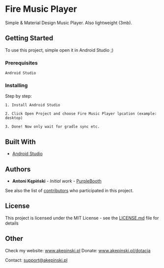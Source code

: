 
 # Fire Music Player

Simple & Material Design Music Player. Also lightweight (3mb).

## Getting Started

To use this project, simple open it in Android Studio ;)

### Prerequisites

```
Android Studio
```

### Installing

Step by step:

```
1. Install Android Studio
```

```
2. Click Open Project and choose Fire Music Player lpcation (example: desktop)
```

```
3. Done! Now only wait for gradle sync etc.
```
## Built With

* [Android Studio](https://developer.android.com/studio/index.html) 

## Authors

* **Antoni Kępiński** - *Initial work* - [PurpleBooth](https://github.com/xxczaki)

See also the list of [contributors](https://github.com/your/project/contributors) who participated in this project.

## License

This project is licensed under the MIT License - see the [LICENSE.md](LICENSE.md) file for details

## Other

Check my website: www.akepinski.pl
Donate: www.akepinski.pl/dotacja

Contact: support@akepinski.pl


